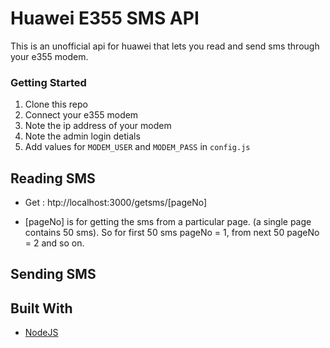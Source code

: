 # Huawei E355 SMS API
This is an unofficial api for huawei that lets you read and send sms through your e355 modem. 

### Getting Started
1. Clone this repo
2. Connect your e355 modem
3. Note the ip address of your modem
4. Note the admin login detials
5. Add values for `MODEM_USER` and `MODEM_PASS` in `config.js`

## Reading SMS
* Get : htp://localhost:3000/getsms/[pageNo]

* [pageNo] is for getting the sms from a particular page. (a single page contains 50 sms). So for first 50 sms pageNo = 1, from next 50 pageNo = 2 and so on.

## Sending SMS

## Built With

* [NodeJS](https://nodejs.org/en/docs/)
